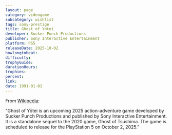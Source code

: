 ```yaml
---
layout: page
category: videogame
subcategory: wishlist
tags: sony-prestige
title: Ghost of Yotei
developer: Sucker Punch Productions
publisher: Sony Interactive Entertainment
platform: PS5
releaseDate: 2025-10-02
howlongtobeat:
difficulty:
trophyGuide:
durationHours:
trophies:
percent:
link:
date: 1991-01-01
---
```


From [Wikipedia](https://en.wikipedia.org/wiki/Ghost_of_Y%C5%8Dtei):

"Ghost of Yōtei is an upcoming 2025 action-adventure game developed by Sucker Punch Productions and published by Sony Interactive Entertainment. It is a standalone sequel to the 2020 game, Ghost of Tsushima. The game is scheduled to release for the PlayStation 5 on October 2, 2025."
